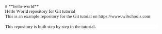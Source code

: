 <!DOCTYPE html PUBLIC "-//W3C//DTD HTML 4.01//EN" "http://www.w3.org/TR/html4/strict.dtd">
<html>
<head>
  <meta http-equiv="Content-Type" content="text/html; charset=utf-8">
  <meta http-equiv="Content-Style-Type" content="text/css">
  <title></title>
  <meta name="Generator" content="Cocoa HTML Writer">
  <meta name="CocoaVersion" content="2575.4">
  <style type="text/css">
    p.p1 {margin: 0.0px 0.0px 0.0px 0.0px; font: 15.0px Menlo; -webkit-text-stroke: #000000}
    p.p2 {margin: 0.0px 0.0px 0.0px 0.0px; font: 15.0px Menlo; -webkit-text-stroke: #000000; min-height: 18.0px}
    p.p3 {margin: 0.0px 0.0px 0.0px 0.0px; font: 15.0px Menlo; -webkit-text-stroke: #000000; background-color: #ffffff}
    span.s1 {font-kerning: none; background-color: #ffffff}
    span.s2 {font-kerning: none}
  </style>
</head>
<body>
<p class="p1"><span class="s1"># **hello-world**</span></p>
<p class="p1"><span class="s1">Hello World repository for Git tutorial</span></p>
<p class="p1"><span class="s1">This is an example repository for the Git tutoial on https://www.w3schools.com</span></p>
<p class="p2"><span class="s2"></span><br></p>
<p class="p3"><span class="s2">This repository is built step by step in the tutorial.</span></p>
</body>
</html>
